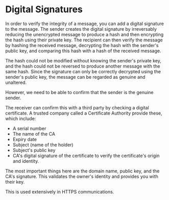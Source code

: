 # Digital Signatures #

In order to verify the integrity of a message, you can add a digital signature to the message. The sender creates the digital signature by irreversably reducing the unencrypted message to produce a hash and then encrypting the hash using their private key. The recipient can then verify the message by hashing the received message, decrypting the hash with the sender's public key, and comparing this hash with a hash of the received message.

The hash could not be modified without knowing the sender's private key, and the hash could not be reversed to produce another message with the same hash. Since the signature can only be correctly decrypted using the sender's public key, the message can be regarded as genuine and unaltered.


However, we need to be able to confirm that the sender is the genuine sender.

The receiver can confirm this with a third party by checking a digital certificate. A trusted company called a Certificate Authority provide these, which include:

 - A serial number
 - The name of the CA
 - Expiry date
 - Subject (name of the holder)
 - Subject's public key
 - CA's digital signature of the certificate to verify the certificate's origin and identity.

The most important things here are the domain name, public key, and the CA's signature. This validates the owner's identity and provides you with their key.

This is used extensively in HTTPS communications.
